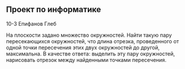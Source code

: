 ## Проект по информатике

10-3 Епифанов Глеб

На плоскости задано множество окружностей. Найти такую пару пересекающихся окружностей, что длина отрезка, проведенного от одной точки пересечения этих двух окружностей до другой, максимальна. В качестве ответа: выделить эту пару окружностей, нарисовать отрезок между найденными точками пересечения.
